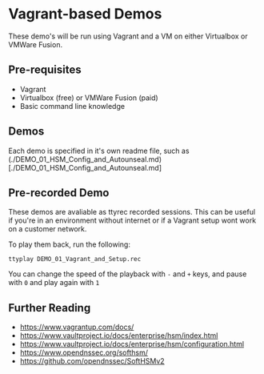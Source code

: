 # Vagrant-based Demos

These demo's will be run using Vagrant and a VM on either Virtualbox or VMWare Fusion.

## Pre-requisites

* Vagrant
* Virtualbox (free) or VMWare Fusion (paid)
* Basic command line knowledge

## Demos

Each demo is specified in it's own readme file, such as (./DEMO_01_HSM_Config_and_Autounseal.md)[./DEMO_01_HSM_Config_and_Autounseal.md]

## Pre-recorded Demo

These demos are avaliable as ttyrec recorded sessions. This can be useful if you're in an environment without internet or if a Vagrant setup wont work on a customer network.

To play them back, run the following: 

```
ttyplay DEMO_01_Vagrant_and_Setup.rec
```

You can change the speed of the playback with `-` and `+` keys, and pause with `0` and play again with `1`

## Further Reading

* https://www.vagrantup.com/docs/
* https://www.vaultproject.io/docs/enterprise/hsm/index.html
* https://www.vaultproject.io/docs/enterprise/hsm/configuration.html
* https://www.opendnssec.org/softhsm/
* https://github.com/opendnssec/SoftHSMv2